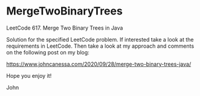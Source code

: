 # MergeTwoBinaryTrees
LeetCode 617. Merge Two Binary Trees in Java

Solution for the specified LeetCode problem.
If interested take a look at the requirements in LeetCode.
Then take a look at my approach and comments on the following post on my blog:

https://www.johncanessa.com/2020/09/28/merge-two-binary-trees-java/

Hope you enjoy it!

John
